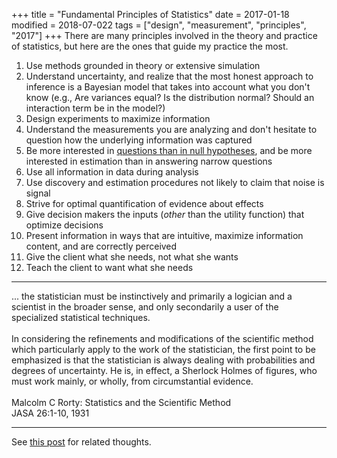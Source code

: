 +++
title = "Fundamental Principles of Statistics"
date = 2017-01-18
modified = 2018-07-022
tags = ["design", "measurement", "principles", "2017"]
+++
There are many principles involved in the theory and practice of statistics, but
here are the ones that guide my practice the most.

1.  Use methods grounded in theory or extensive simulation
2.  Understand uncertainty, and realize that the most honest approach to inference is a Bayesian model that takes into account what you don't know (e.g., Are variances equal?  Is the distribution normal? Should an interaction term be in the model?)
3.  Design experiments to maximize information
4.  Understand the measurements you are analyzing and don't hesitate to
    question how the underlying information was captured
5.  Be more interested in [questions than in null hypotheses](http://clinchem.aaccjnls.org/content/56/7/1080), and be more
    interested in estimation than in answering narrow questions
6.  Use all information in data during analysis
7.  Use discovery and estimation procedures not likely to claim that
    noise is signal
8.  Strive for optimal quantification of evidence about effects
9.  Give decision makers the inputs (*other* than the utility function)
    that optimize decisions
10. Present information in ways that are intuitive, maximize information
    content, and are correctly perceived
11. Give the client what she needs, not what she wants
12. Teach the client to want what she needs

-----

<p class="rquote">
... the statistician must be instinctively and primarily a logician and a scientist in the broader sense, and only secondarily a user of the specialized statistical techniques.
<br><br>
In considering the refinements and modifications of the scientific method which particularly apply to the work of the statistician, the first point to be emphasized is that the statistician is always dealing with probabilities and degrees of uncertainty.  He is, in effect, a Sherlock Holmes of figures, who must work mainly, or wholly, from circumstantial evidence.
<br><br>
Malcolm C Rorty: Statistics and the Scientific Method<br>JASA 26:1-10, 1931
</p>

-----
See [this post](/post/improve-research) for related thoughts.
